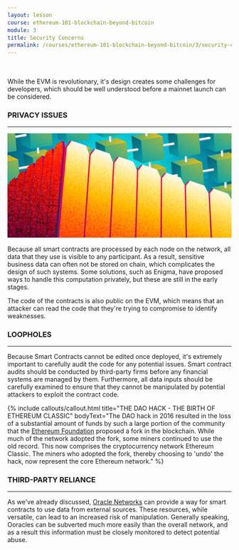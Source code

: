 ```yaml
---
layout: lesson
course: ethereum-101-blockchain-beyond-bitcoin
module: 3
title: Security Concerns
permalink: /courses/ethereum-101-blockchain-beyond-bitcoin/3/security-concerns/
---
```

<br>
<br>
<span class="openingParagraph">
While the EVM is revolutionary, it's design creates some challenges for developers, which should be well understood before a mainnet launch can be considered. </span>

<h3>PRIVACY ISSUES</h3>

<hr />

<img src="/assets/img/courses/ethereum-101/00_PrivateBC-01.png" />

<span >Because all smart contracts are processed by each node on the network, all data that they use is visible to any participant. As a result, sensitive business data can often not be stored on chain, which complicates the design of such systems. Some solutions, such as Enigma, have proposed ways to handle this computation privately, but these are still in the early stages. </span>

<span >The code of the contracts is also public on the EVM, which means that an attacker can read the code that they're trying to compromise to identify weaknesses.</span>

<h3>LOOPHOLES</h3>

<hr />

<span >Because Smart Contracts cannot be edited once deployed, it's extremely important to carefully audit the code for any potential issues. Smart contract audits should be conducted by third-party firms before any financial systems are managed by them. Furthermore, all data inputs should be carefully examined to ensure that they cannot be manipulated by potential attackers to exploit the contract code.</span>

{% include callouts/callout.html
    title="THE DAO HACK - THE BIRTH OF ETHEREUM CLASSIC"
    bodyText="The DAO hack in 2016 resulted in the loss of a substantial amount of funds by such a large portion of the community that the <a href='https://www.ethereum.org/'>Ethereum Foundation</a> proposed a fork in the blockchain. While much of the network adopted the fork, some miners continued to use the old record. This now comprises the cryptocurrency network Ethereum Classic. The miners who adopted the fork, thereby choosing to 'undo' the hack, now represent the core Ethereum network."
%}

<h3>THIRD-PARTY RELIANCE</h3>

<hr />

<span >As we've already discussed, </span><a href="https://docs.google.com/document/d/1QYr8pCIOhs9Lb7N1VUUlByFnYg1T6V7zuihBKb-f4lM/edit#oracle%20networks"><span >Oracle Networks</span></a><span > can provide a way for smart contracts to use data from external sources. These resources, while versatile, can lead to an increased risk of manipulation. Generally speaking, Ooracles can be subverted much more easily than the overall network, and as a result this information must be closely monitored to detect potential abuse. </span>
